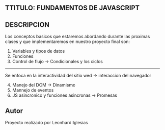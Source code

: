 ## TTITULO: FUNDAMENTOS DE JAVASCRIPT

## DESCRIPCION

Los conceptos basicos que estaremos abordando durante las proximas clases y que implementaremos en nuestro proyecto final son:

1. Variables y tipos de datos
2. Funciones
3. Control de flujo -> Condicionales y los ciclos

--------------------------------------------------------------------------

Se enfoca en la interactividad del sitio wed -> interaccion del navegador

4. Manejo del DOM -> Dinamismo
5. Mannejo de eventos
6. JS asincronico y funciones asincronas -> Promesas

## Autor
Proyecto realizado por Leonhard Iglesias